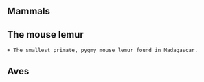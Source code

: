 ## Mammals ##
## The mouse lemur ##
    + The smallest primate, pygmy mouse lemur found in Madagascar.


## Aves ##
